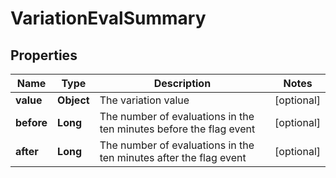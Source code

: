 

# VariationEvalSummary


## Properties

| Name | Type | Description | Notes |
|------------ | ------------- | ------------- | -------------|
|**value** | **Object** | The variation value |  [optional] |
|**before** | **Long** | The number of evaluations in the ten minutes before the flag event |  [optional] |
|**after** | **Long** | The number of evaluations in the ten minutes after the flag event |  [optional] |



